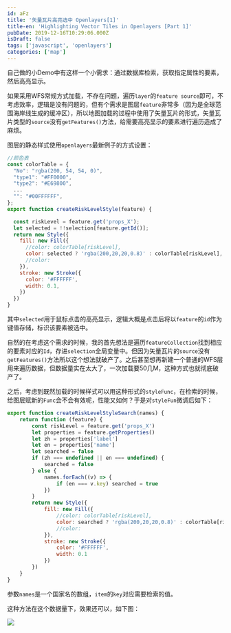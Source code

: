 ```yaml
---
id: aFz
title: '矢量瓦片高亮选中 Openlayers[1]'
title-en: 'Highlighting Vector Tiles in Openlayers [Part 1]'
pubDate: 2019-12-16T10:29:06.000Z
isDraft: false
tags: ['javascript', 'openlayers']
categories: ['map']
---
```


自己做的小Demo中有这样一个小需求：通过数据库检索，获取指定属性的要素，然后高亮显示。

如果采用WFS常规方式加载，不存在问题，遍历`layer`的`feature source`即可，不考虑效率，逻辑是没有问题的，但有个需求是图层`feature`非常多（因为是全球范围海岸线生成的缓冲区），所以地图加载的过程中使用了矢量瓦片的形式，矢量瓦片类型的`source`没有`getFeatures()`方法，给需要高亮显示的要素进行遍历造成了麻烦。

图层的静态样式使用`openlayers`最新例子的方式设置：

```javascript
//颜色表
const colorTable = {
  "No": "rgba(200, 54, 54, 0)",
  "type1": "#FF0000",
  "type2": "#E69800",
  ...
  "": "#00FFFFFF",
};
export function createRiskLevelStyle(feature) {

  const riskLevel = feature.get('props_X');
  let selected = !!selection[feature.getId()];
  return new Style({
    fill: new Fill({
      //color: colorTable[riskLevel],
      color: selected ? 'rgba(200,20,20,0.8)' : colorTable[riskLevel],
      //color:
    }),
    stroke: new Stroke({
      color: '#FFFFFF',
      width: 0.1,
    })
  })
}
```

其中`selected`用于鼠标点击的高亮显示，逻辑大概是点击后将以`feature`的`id`作为键值存储，标识该要素被选中。

自然的在考虑这个需求的时候，我的首先想法是遍历`featureCollection`找到相应的要素对应的`Id`，存进`selection`全局变量中。但因为矢量瓦片的`source`没有`getFeatures()`方法所以这个想法就破产了。之后甚至想再新建一个普通的WFS层用来遍历数据，但数据量实在太大了，一次加载要50几M，这种方式也就彻底破产了。

之后，考虑到既然加载的时候样式可以用这种形式的`styleFunc`，在检索的时候，给图层赋新的`Func`会不会有效呢，性能又如何？于是对`styleFun`微调后如下：

```javascript
export function createRiskLevelStyleSearch(names) {
    return function (feature) {
        const riskLevel = feature.get('props_X')
        let properties = feature.getProperties()
        let zh = properties['label']
        let en = properties['name']
        let searched = false
        if (zh === undefined || en === undefined) {
            searched = false
        } else {
            names.forEach((v) => {
                if (en === v.key) searched = true
            })
        }
        return new Style({
            fill: new Fill({
                //color: colorTable[riskLevel],
                color: searched ? 'rgba(200,20,20,0.8)' : colorTable[riskLevel]
                //color:
            }),
            stroke: new Stroke({
                color: '#FFFFFF',
                width: 0.1
            })
        })
    }
}
```

参数`names`是一个国家名的数组，`item`的`key`对应需要检索的值。

这种方法在这个数据量下，效果还可以，如下图：

![](https://static.yuhang.ch/blog/openlayers-vt-dynamic-style_1.gif)
